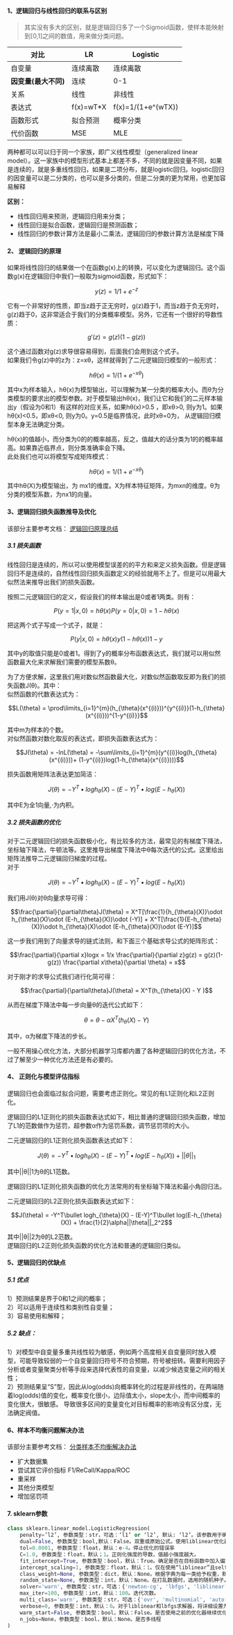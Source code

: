 #### 1、逻辑回归与线性回归的联系与区别
> 其实没有多大的区别，就是逻辑回归多了一个Sigmoid函数，使样本能映射到[0,1]之间的数值，用来做分类问题。  

对比|LR|Logistic
--|--|--
自变量|连续离散|连续离散
**因变量(最大不同)**|连续|0-1
关系|线性|非线性
表达式|f(x)=wT*X|f(x)=1/(1+e^(wTX))
函数形式|拟合预测|概率分类
代价函数|MSE|MLE  

两种都可以可以归于同一个家族，即广义线性模型（generalized linear model）。这一家族中的模型形式基本上都差不多，不同的就是因变量不同，如果是连续的，就是多重线性回归，如果是二项分布，就是logistic回归。logistic回归的因变量可以是二分类的，也可以是多分类的，但是二分类的更为常用，也更加容易解释  

**区别：**
- 线性回归用来预测，逻辑回归用来分类；    
- 线性回归是拟合函数，逻辑回归是预测函数；   
- 线性回归的参数计算方法是最小二乘法，逻辑回归的参数计算方法是梯度下降

#### 2、 逻辑回归的原理 
如果将线性回归的结果做一个在函数g(x)上的转换，可以变化为逻辑回归。这个函数g(x)在逻辑回归中我们一般取为sigmoid函数，形式如下：    

```math
y(z)=1/1+e^{-z}
```
它有一个非常好的性质，即当z趋于正无穷时，g(z)趋于1，而当z趋于负无穷时，g(z)趋于0，这非常适合于我们的分类概率模型。另外，它还有一个很好的导数性质：
```math
g'(z)=g(z)(1-g(z))
```
这个通过函数对g(z)求导很容易得到，后面我们会用到这个式子。        
如果我们令g(z)中的z为：z=xθ，这样就得到了二元逻辑回归模型的一般形式：
```math
hθ(x)=1/(1+e^{-xθ})
```
其中x为样本输入，hθ(x)为模型输出，可以理解为某一分类的概率大小。而θ为分类模型的要求出的模型参数。对于模型输出hθ(x)，我们让它和我们的二元样本输出y（假设为0和1）有这样的对应关系，如果hθ(x)>0.5 ，即xθ>0, 则y为1。如果hθ(x)<0.5，即xθ<0, 则y为0。y=0.5是临界情况，此时xθ=0为， 从逻辑回归模型本身无法确定分类。

hθ(x)的值越小，而分类为0的的概率越高，反之，值越大的话分类为1的的概率越高。如果靠近临界点，则分类准确率会下降。    
此处我们也可以将模型写成矩阵模式：
```math
hθ(x)=1/(1+e^{-xθ})
```   
其中hθ(X)为模型输出，为 mx1的维度。X为样本特征矩阵，为mxn的维度。θ为分类的模型系数，为nx1的向量。

#### 3、逻辑回归损失函数推导及优化
该部分主要参考文档：
[逻辑回归原理总结](https://www.cnblogs.com/pinard/p/6029432.html)
##### 3.1 损失函数
线性回归是连续的，所以可以使用模型误差的的平方和来定义损失函数。但是逻辑回归不是连续的，自然线性回归损失函数定义的经验就用不上了。但是可以用最大似然法来推导出我们的损失函数。 

按照二元逻辑回归的定义，假设我们的样本输出是0或者1两类。则有：   

```math
P(y=1|x,0)=hθ(x)    

P(y=0|x,0)=1-hθ(x)
```
把这两个式子写成一个式子，就是：
```math
P(y|x,0)=hθ(x)y(1-hθ(x))1-y
```
其中y的取值只能是0或者1。得到了y的概率分布函数表达式，我们就可以用似然函数最大化来求解我们需要的模型系数θ。

为了方便求解，这里我们用对数似然函数最大化，对数似然函数取反即为我们的损失函数J(θ)。其中：   
似然函数的代数表达式为：    
```math
L(\theta) = \prod\limits_{i=1}^{m}(h_{\theta}(x^{(i)}))^{y^{(i)}}(1-h_{\theta}(x^{(i)}))^{1-y^{(i)}}
```
其中m为样本的个数。   
对似然函数对数化取反的表达式，即损失函数表达式为：
```math
J(\theta) = -lnL(\theta) = -\sum\limits_{i=1}^{m}(y^{(i)}log(h_{\theta}(x^{(i)}))+ (1-y^{(i)})log(1-h_{\theta}(x^{(i)})))
```
损失函数用矩阵法表达更加简洁：
```math
J(\theta) = -Y^T\bullet logh_{\theta}(X) - (E-Y)^T\bullet log(E-h_{\theta}(X))
```
其中E为全1向量,·为内积。

##### 3.2 损失函数的优化
对于二元逻辑回归的损失函数极小化，有比较多的方法，最常见的有梯度下降法，坐标轴下降法，牛顿法等。这里推导出梯度下降法中θ每次迭代的公式。这里给出矩阵法推导二元逻辑回归梯度的过程。     
对于
```math
J(\theta) = -Y^T\bullet logh_{\theta}(X) - (E-Y)^T\bullet log(E-h_{\theta}(X))
```
我们用J(θ)对θ向量求导可得：     
```math
\frac{\partial}{\partial\theta}J(\theta) = X^T[\frac{1}{h_{\theta}(X)}\odot h_{\theta}(X)\odot (E-h_{\theta}(X))\odot (-Y)] + X^T[\frac{1}{E-h_{\theta}(X)}\odot h_{\theta}(X)\odot (E-h_{\theta}(X))\odot (E-Y)]
```
这一步我们用到了向量求导的链式法则，和下面三个基础求导公式的矩阵形式：   
```math
\frac{\partial}{\partial x}logx = 1/x    

\frac{\partial}{\partial z}g(z) = g(z)(1-g(z))

\frac{\partial x\theta}{\partial \theta} = x
```
对于刚才的求导公式我们进行化简可得：
```math
\frac{\partial}{\partial\theta}J(\theta) = X^T(h_{\theta}(X) - Y )
```

从而在梯度下降法中每一步向量θ的迭代公式如下：
```math
\theta = \theta - \alpha X^T(h_{\theta}(X) - Y )
```
其中，α为梯度下降法的步长。

一般不用操心优化方法，大部分机器学习库都内置了各种逻辑回归的优化方法，不过了解至少一种优化方法还是有必要的。

#### 4、 正则化与模型评估指标
逻辑回归也会面临过拟合问题，需要考虑正则化。常见的有L1正则化和L2正则化。

逻辑回归的L1正则化的损失函数表达式如下，相比普通的逻辑回归损失函数，增加了L1的范数做作为惩罚，超参数α作为惩罚系数，调节惩罚项的大小。   

二元逻辑回归的L1正则化损失函数表达式如下：
```math
J(\theta) = -Y^T\bullet logh_{\theta}(X) - (E-Y)^T\bullet log(E-h_{\theta}(X)) + ||\theta||_1　　　　
```
其中||θ||1为θ的L1范数。

逻辑回归的L1正则化损失函数的优化方法常用的有坐标轴下降法和最小角回归法。

二元逻辑回归的L2正则化损失函数表达式如下：
```math
J(\theta) = -Y^T\bullet logh_{\theta}(X) - (E-Y)^T\bullet log(E-h_{\theta}(X)) + \frac{1}{2}\alpha||\theta||_2^2
```
其中||θ||2为θ的L2范数。   
逻辑回归的L2正则化损失函数的优化方法和普通的逻辑回归类似。

#### 5、逻辑回归的优缺点
##### 5.1 优点
1）预测结果是界于0和1之间的概率；   
2）可以适用于连续性和类别性自变量；   
3）容易使用和解释；

##### 5.2 缺点：
1）对模型中自变量多重共线性较为敏感，例如两个高度相关自变量同时放入模型，可能导致较弱的一个自变量回归符号不符合预期，符号被扭转。需要利用因子分析或者变量聚类分析等手段来选择代表性的自变量，以减少候选变量之间的相关性；      
2）预测结果呈“S”型，因此从log(odds)向概率转化的过程是非线性的，在两端随着log(odds)值的变化，概率变化很小，边际值太小，slope太小，而中间概率的变化很大，很敏感。 导致很多区间的变量变化对目标概率的影响没有区分度，无法确定阀值。

#### 6、样本不均衡问题解决办法  
该部分主要参考文档：
[分类样本不均衡解决办法](https://blog.csdn.net/heyongluoyao8/article/details/49408131)
- 扩大数据集
- 尝试其它评价指标 F1/ReCall/Kappa/ROC
- 重采样
- 其他分类模型
- 增加惩罚项

#### 7. sklearn参数 
```python
class sklearn.linear_model.LogisticRegression(
    penalty=’l2’, 参数类型：str，可选：‘l1’ or ‘l2’, 默认: ‘l2’。该参数用于确定惩罚项的范数
    dual=False, 参数类型：bool,默认：False。双重或原始公式。使用liblinear优化器，双重公式仅实现l2惩罚。
    tol=0.0001, 参数类型：float，默认：e-4。停止优化的错误率
    C=1.0, 参数类型：float，默认；1。正则化强度的导数，值越小强度越大。
    fit_intercept=True, 参数类型：bool，默认：True。确定是否在目标函数中加入偏置。
    intercept_scaling=1, 参数类型：float，默认：1。仅在使用“liblinear”且self.fit_intercept设置为True时有用。
    class_weight=None, 参数类型：dict，默认：None。根据字典为每一类给予权重，默认都是1.
    random_state=None, 参数类型：int，默认：None。在打乱数据时，选用的随机种子。
    solver='warn', 参数类型：str，可选：{'newton-cg', 'lbfgs', 'liblinear', 'sag', 'saga'}, 默认：liblinear。选用的优化器。
    max_iter=100, 参数类型：int，默认：100。迭代次数。
    multi_class='warn', 参数类型：str，可选：{'ovr', 'multinomial', 'auto'}，默认：ovr。如果选择的选项是'ovr'，那么二进制问题适合每个标签。对于“多项式”，最小化的损失是整个概率分布中的多项式损失拟合，即使数据是二进制的。当solver ='liblinear'时，'multinomial'不可用。如果数据是二进制的，或者如果solver ='liblinear'，'auto'选择'ovr'，否则选择'multinomial'。
    verbose=0, 参数类型：int，默认：0。对于liblinear和lbfgs求解器，将详细设置为任何正数以表示详细程度。
    warm_start=False, 参数类型：bool，默认：False。是否使用之前的优化器继续优化。
    n_jobs=None，参数类型：bool，默认：None。是否多线程
)
```